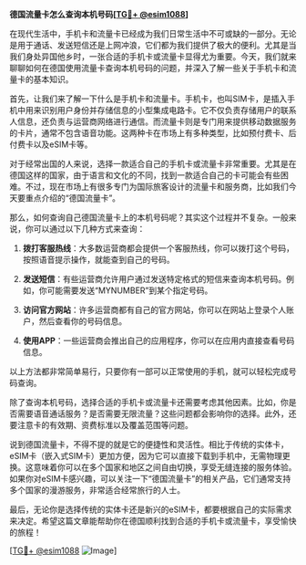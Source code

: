 **德国流量卡怎么查询本机号码[[TG💪+ @esim1088](https://t.me/s/esim1088)]**

在现代生活中，手机卡和流量卡已经成为我们日常生活中不可或缺的一部分。无论是用于通话、发送短信还是上网冲浪，它们都为我们提供了极大的便利。尤其是当我们身处异国他乡时，一张合适的手机卡或流量卡显得尤为重要。今天，我们就来聊聊如何在德国使用流量卡查询本机号码的问题，并深入了解一些关于手机卡和流量卡的基本知识。

首先，让我们来了解一下什么是手机卡和流量卡。手机卡，也叫SIM卡，是插入手机中用来识别用户身份并存储信息的小型集成电路卡。它不仅负责存储用户的联系人信息，还负责与运营商网络进行通信。而流量卡则是专门用来提供移动数据服务的卡片，通常不包含语音功能。这两种卡在市场上有多种类型，比如预付费卡、后付费卡以及eSIM卡等。

对于经常出国的人来说，选择一款适合自己的手机卡或流量卡非常重要。尤其是在德国这样的国家，由于语言和文化的不同，找到一款适合自己的卡可能会有些困难。不过，现在市场上有很多专门为国际旅客设计的流量卡和服务商，比如我们今天要重点介绍的“德国流量卡”。

那么，如何查询自己德国流量卡上的本机号码呢？其实这个过程并不复杂。一般来说，你可以通过以下几种方式来查询：

1. **拨打客服热线**：大多数运营商都会提供一个客服热线，你可以拨打这个号码，按照语音提示操作，就能查到自己的号码。
   
2. **发送短信**：有些运营商允许用户通过发送特定格式的短信来查询本机号码。例如，你可能需要发送“MYNUMBER”到某个指定号码。

3. **访问官方网站**：许多运营商都有自己的官方网站，你可以在网站上登录个人账户，然后查看你的号码信息。

4. **使用APP**：一些运营商会推出自己的应用程序，你可以在应用内直接查看号码信息。

以上方法都非常简单易行，只要你有一部可以正常使用的手机，就可以轻松完成号码查询。

除了查询本机号码，选择合适的手机卡或流量卡还需要考虑其他因素。比如，你是否需要语音通话服务？是否需要无限流量？这些问题都会影响你的选择。此外，还要注意卡的有效期、资费标准以及覆盖范围等问题。

说到德国流量卡，不得不提的就是它的便捷性和灵活性。相比于传统的实体卡，eSIM卡（嵌入式SIM卡）更加方便，因为它可以直接下载到手机中，无需物理更换。这意味着你可以在多个国家和地区之间自由切换，享受无缝连接的服务体验。如果你对eSIM卡感兴趣，可以关注一下“德国流量卡”的相关产品，它们通常支持多个国家的漫游服务，非常适合经常旅行的人士。

最后，无论你是选择传统的实体卡还是新兴的eSIM卡，都要根据自己的实际需求来决定。希望这篇文章能帮助你在德国顺利找到合适的手机卡或流量卡，享受愉快的旅程！

[[TG💪+ @esim1088](https://t.me/s/esim1088) ![Image](https://i.postimg.cc/4NQfJmqS/Snipaste-2025-05-13-00-14-12.png)]